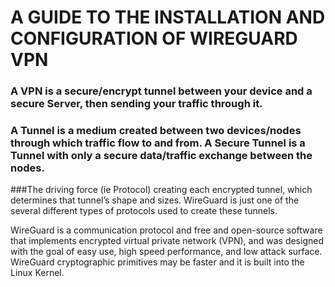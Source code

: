 
# A GUIDE TO THE INSTALLATION AND CONFIGURATION OF WIREGUARD VPN 

### A VPN is a secure/encrypt tunnel between your device and a secure Server, then sending your traffic through it. 

### A Tunnel is a medium created between two devices/nodes through which traffic flow to and from. A Secure Tunnel is a Tunnel with only a secure data/traffic exchange between the nodes.

###The driving force (ie Protocol) creating each encrypted tunnel, which determines that tunnel’s shape and sizes. WireGuard is just one of the several different types of protocols used to create these tunnels.

WireGuard is a communication protocol and free and open-source software that implements encrypted virtual private network (VPN), and was designed with the goal of easy use, high speed performance, and low attack surface. WireGuard cryptographic primitives may be faster and it is built into the Linux Kernel.
